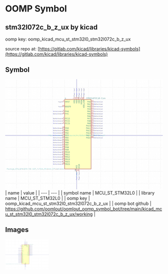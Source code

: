 # OOMP Symbol  
## stm32l072c_b_z_ux  by kicad  
  
oomp key: oomp_kicad_mcu_st_stm32l0_stm32l072c_b_z_ux  
  
source repo at: [https://gitlab.com/kicad/libraries/kicad-symbols](https://gitlab.com/kicad/libraries/kicad-symbols)  
## Symbol  
  
[![working.png](working_600.png)](working.png)  
| name | value | 
| --- | --- | 
| symbol name | MCU_ST_STM32L0 | 
| library name | MCU_ST_STM32L0 | 
| oomp key | oomp_kicad_mcu_st_stm32l0_stm32l072c_b_z_ux | 
| oomp bot github | https://github.com/oomlout/oomlout_oomp_symbol_bot/tree/main/kicad_mcu_st_stm32l0_stm32l072c_b_z_ux/working | 
## Images  
  
[![working.png](working_140.png)](working.png)  
